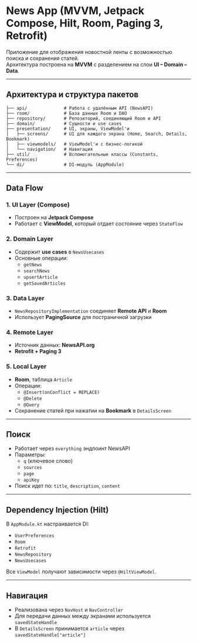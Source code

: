 # News App (MVVM, Jetpack Compose, Hilt, Room, Paging 3, Retrofit)

Приложение для отображения новостной ленты с возможностью поиска и сохранения статей.  
Архитектура построена на **MVVM** с разделением на слои **UI – Domain – Data**.

---

## Архитектура и структура пакетов

```
├── api/              # Работа с удалённым API (NewsAPI)
├── room/             # База данных Room и DAO
├── repository/       # Репозиторий, соединяющий Room и API
├── domain/           # Сущности и use cases
├── presentation/     # UI, экраны, ViewModel'и
│   ├── screens/      # UI для каждого экрана (Home, Search, Details, Bookmark)
│   ├── viewmodels/   # ViewModel'и с бизнес-логикой
│   └── navigation/   # Навигация
├── util/             # Вспомогательные классы (Constants, Preferences)
└── di/               # DI-модуль (AppModule)
```

---

## Data Flow

### 1. **UI Layer (Compose)**
- Построен на **Jetpack Compose**  
- Работает с **ViewModel**, который отдает состояние через `StateFlow`

### 2. **Domain Layer**
- Содержит **use cases** в `NewsUsecases`
- Основные операции:
  - `getNews`
  - `searchNews`
  - `upsertArticle`
  - `getSavedArticles`

### 3. **Data Layer**
- `NewsRepositoryImplementation` соединяет **Remote API** и **Room**
- Использует **PagingSource** для постраничной загрузки

### 4. **Remote Layer**
- Источник данных: **NewsAPI.org**
- **Retrofit + Paging 3**

### 5. **Local Layer**
- **Room**, таблица `Article`
- Операции:
  - `@Insert(onConflict = REPLACE)`
  - `@Delete`
  - `@Query`
- Сохранение статей при нажатии на **Bookmark** в `DetailsScreen`

---

## Поиск

- Работает через `everything` эндпоинт NewsAPI  
- Параметры:
  - `q` (ключевое слово)
  - `sources`
  - `page`
  - `apiKey`
- Поиск идет по: `title`, `description`, `content`

---

## Dependency Injection (Hilt)

В `AppModule.kt` настраивается DI:  
- `UserPreferences`  
- `Room`  
- `Retrofit`  
- `NewsRepository`  
- `NewsUsecases`  

Все `ViewModel` получают зависимости через `@HiltViewModel`.

---

## Навигация

- Реализована через `NavHost` и `NavController`  
- Для передачи данных между экранами используется `savedStateHandle`  
- В `DetailsScreen` принимается `article` через `savedStateHandle["article"]`
